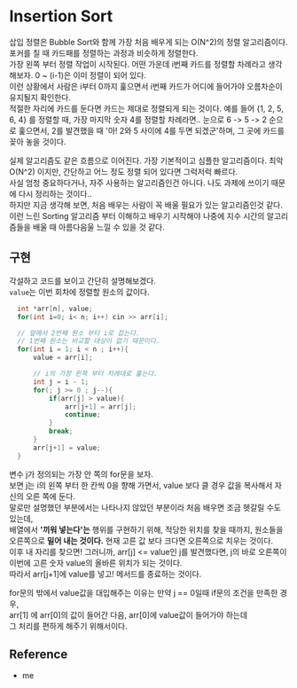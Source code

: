 # Insertion Sort
삽입 정렬은 Bubble Sort와 함께 가장 처음 배우게 되는 O(N^2)의 정렬 알고리즘이다. <Br>
포커를 칠 때 카드패를 정렬하는 과정과 비슷하게 정렬한다. <br>
가장 왼쪽 부터 정렬 작업이 시작된다. 어떤 가운데 i번째 카드를 정렬할 차례라고 생각해보자. 0 ~ (i-1)은 이미 정렬이 되어 있다. <br>
이런 상황에서 사람은 i부터 0까지 훑으면서 i번째 카드가 어디에 들어가야 오름차순이 유지될지 확인한다. <br> 
적절한 자리에 카드를 둔다면 카드는 제대로 정렬되게 되는 것이다. 예를 들어 {1, 2, 5, 6, 4} 를 정렬할 때, 가장 마지막 숫자 4를 정렬할 차례라면.. 눈으로 6 -> 5 -> 2 순으로 훑으면서, 2를 발견했을 때 '아! 2와 5 사이에 4를 두면 되겠군'하며, 그 곳에 카드를 꽂아 놓을 것이다. <Br>

실제 알고리즘도 같은 흐름으로 이어진다. 가장 기본적이고 심플한 알고리즘이다. 최악 O(N^2) 이지만, 간단하고 어느 정도 정렬 되어 있다면 그럭저럭 빠르다. <Br>
사실 엄청 중요하다거나, 자주 사용하는 알고리즘인건 아니다. 나도 과제에 쓰이기 때문에 다시 정리하는 것이다.. <br> 
하지만 지금 생각해 보면, 처음 배우는 사람이 꼭 배울 필요가 있는 알고리즘인것 같다. 이런 느린 Sorting 알고리즘 부터 이해하고 배우기 시작해야 나중에 지수 시간의 알고리즘들을 배울 때 아름다음울 느낄 수 있을 것 같다. 

## 구현
각설하고 코드를 보이고 간단히 설명해보겠다. <br>
`value`는 이번 회차에 정렬할 원소의 값이다.
```cpp
  int *arr[n], value;
  for(int i=0; i< n; i++) cin >> arr[i]; 

  // 앞에서 2번째 원소 부터 i로 잡는다.
  // 1번째 원소는 비교할 대상이 없기 때문이다.
  for(int i = 1; i < n ; i++){
      value = arr[i];

      // i의 가장 왼쪽 부터 차례대로 훑는다.
      int j = i - 1;
      for(; j >= 0 ; j--){
          if(arr[j] > value){
              arr[j+1] = arr[j];
              continue;
          }
          break;
      }
      arr[j+1] = value; 
  }
```
변수 j가 정의되는 가장 안 쪽의 for문을 보자. <Br>
보면 j는 i의 왼쪽 부터 한 칸씩 0을 향해 가면서, value 보다 클 경우 값을 복사해서 자신의 오른 쪽에 둔다. <Br>
말로만 설명했던 부분에서는 나타나지 않았던 부분이라 처음 배우면 조금 헷갈릴 수도 있는데, <br>
배열에서 **'끼워 넣는다'는** 행위를 구현하기 위해, 적당한 위치를 찾을 때까지, 원소들을 오른쪽으로 **밀어 내는 것이다.** 현재 고른 값 보다 크다면 오른쪽으로 치우는 것이다. <br>
이후 내 자리를 찾으면! 그러니까, arr[j] \<= value인 j를 발견했다면, j의 바로 오른쪽이 이번에 고른 숫자 value의 올바른 위치가 되는 것이다. <br>
따라서 arr[j+1]에 value를 넣고! 메서드를 종료하는 것이다.

for문의 밖에서 value값을 대입해주는 이유는 만약 j == 0일때 if문의 조건을 만족한 경우, <Br>
arr[1] 에 arr[0]의 값이 들어간 다음, arr[0]에 value값이 들어가야 하는데 <br>
  그 처리를 편하게 해주기 위해서이다. <br>
  
## Reference
- me
